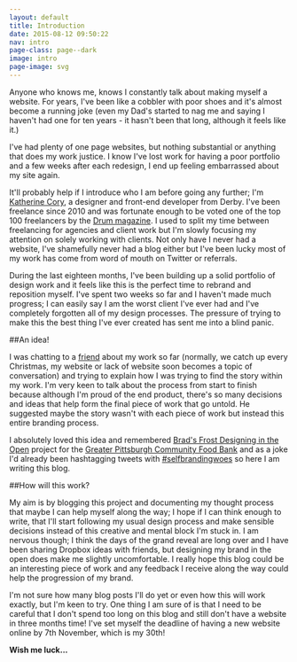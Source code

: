 ```yaml
---
layout: default
title: Introduction
date: 2015-08-12 09:50:22
nav: intro
page-class: page--dark
image: intro
page-image: svg
---
```


Anyone who knows me, knows I constantly talk about making myself a website. For years, I've been like a cobbler with poor shoes and it's almost become a running joke (even my Dad's started to nag me and saying I haven't had one for ten years - it hasn't been that long, although it feels like it.)

I've had plenty of one page websites, but nothing substantial or anything that does my work justice. I know I've lost work for having a poor portfolio and a few weeks after each redesign, I end up feeling embarrassed about my site again.

It'll probably help if I introduce who I am before going any further; I'm [Katherine Cory](http://kcory.co/1KrttqO), a designer and front-end developer from Derby. I've been freelance since 2010 and was fortunate enough to be voted one of the top 100 freelancers by the [Drum magazine](http://thedrum.com). I used to split my time between freelancing for agencies and client work but I'm slowly focusing my attention on solely working with clients. Not only have I never had a website, I've shamefully never had a blog either but I've been lucky most of my work has come from word of mouth on Twitter or referrals.

During the last eighteen months, I've been building up a solid portfolio of design work and it feels like this is the perfect time to rebrand and reposition myself. I've spent two weeks so far and I haven't made much progress; I can easily say I am the worst client I've ever had and I've completely forgotten all of my design processes. The pressure of trying to make this the best thing I've ever created has sent me into a blind panic.

##An idea!

I was chatting to a [friend](http://coreymwamba.co.uk/) about my work so far (normally, we catch up every Christmas, my website or lack of website soon becomes a topic of conversation) and trying to explain how I was trying to find the story within my work. I'm very keen to talk about the process from start to finish because although I'm proud of the end product, there's so many decisions and ideas that help form the final piece of work that go untold. He suggested maybe the story wasn't with each piece of work but instead this entire branding process.

I absolutely loved this idea and remembered [Brad's Frost Designing in the Open](http://bradfrost.com/blog/post/designing-in-the-open/) project for the [Greater Pittsburgh Community Food Bank](http://foodbank.bradfrostweb.com/timeline/) and as a joke I'd already been hashtagging tweets with [#selfbrandingwoes](http://kcory.co/1Jc0pCL) so here I am writing this blog.

##How will this work?

My aim is by blogging this project and documenting my thought process that maybe I can help myself along the way; I hope if I can think enough to write, that I'll start following my usual design process and make sensible decisions instead of this creative and mental block I'm stuck in. I am nervous though; I think the days of the grand reveal are long over and I have been sharing Dropbox ideas with friends, but designing my brand in the open does make me slightly uncomfortable. I really hope this blog could be an interesting piece of work and any feedback I receive along the way could help the progression of my brand.

I'm not sure how many blog posts I'll do yet or even how this will work exactly, but I'm keen to try. One thing I am sure of is that I need to be careful that I don't spend too long on this blog and still don't have a website in three months time! I've set myself the deadline of having a new website online by 7th November, which is my 30th!

**Wish me luck...**
